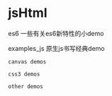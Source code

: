 ﻿# jsHtml

es6  一些有关es6新特性的小demo

examples_js  原生js书写经典demo

	canvas demos

	css3 demos

	other demos

